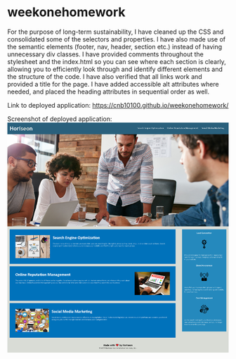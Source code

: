# weekonehomework

For the purpose of long-term sustainability, I have cleaned up the CSS and consolidated some of the selectors and properties. I have also made use of the semantic elements (footer, nav, header, section etc.) instead of having unnecessary div classes. I have provided comments throughout the stylesheet and the index.html so you can see where each section is clearly, allowing you to efficiently look through and identify different elements and the structure of the code. I have also verified that all links work and provided a title for the page. I have added accessible alt attributes where needed, and placed the heading attributes in sequential order as well.

Link to deployed application: https://cnb10100.github.io/weekonehomework/

Screenshot of deployed application: ![alt="horiseon"](assets/images/horiseon.png)